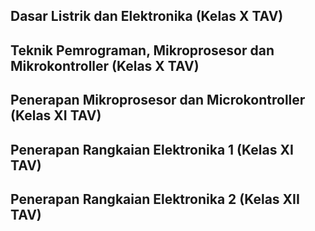 ## Dasar Listrik dan Elektronika (Kelas X TAV)
## Teknik Pemrograman, Mikroprosesor dan Mikrokontroller (Kelas X TAV)
## Penerapan Mikroprosesor dan Microkontroller (Kelas XI TAV)
## Penerapan Rangkaian Elektronika 1 (Kelas XI TAV)
## Penerapan Rangkaian Elektronika 2 (Kelas XII TAV)
